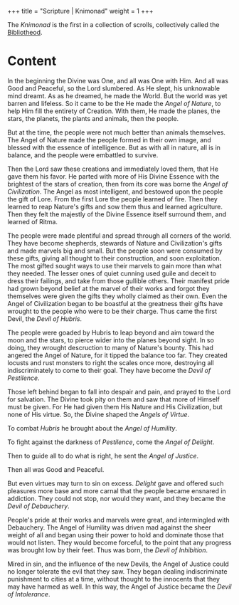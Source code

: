 +++
title = "Scripture | Knimonad"
weight = 1
+++

The *Knimonad* is the first in a collection of scrolls, collectively called the [Bibliotheod](@/religions/orthodox-divine-masochist).  
# Content

In the beginning the Divine was One, and all was One with Him. And all was Good and Peaceful, so the Lord slumbered. As He slept, his unknowable mind dreamt. As as he dreamed, he made the World. But the world was yet barren and lifeless. So it came to be the He made the *Angel of Nature*, to help Him fill the entirety of Creation. With them, He made the planes, the stars, the planets, the plants and animals, then the people.

But at the time, the people were not much better than animals themselves. The Angel of Nature made the people formed in their own image, and blessed with the essence of intelligence. But as with all in nature, all is in balance, and the people were embattled to survive. 

Then the Lord saw these creations and immediately loved them, that He gave them his favor. He parted with more of His Divine Essence with the brightest of the stars of creation, then from its core was borne the *Angel of Civilization*. The Angel as most intelligent, and bestowed upon the people the gift of Lore. From the first Lore the people learned of fire. Then they learned to reap Nature's gifts and sow them thus and learned agriculture. Then they felt the majestly of the Divine Essence itself surround them, and learned of Ritma.

The people were made plentiful and spread through all corners of the world. They have become shepherds, stewards of Nature and Civilization's gifts and made marvels big and small.
But the people soon were consumed by these gifts, giving all thought to their construction, and soon exploitation. The most gifted sought ways to use their marvels to gain more than what they needed.  The lesser ones of quiet cunning used guile and deceit to dress their failings, and take from those gullible others. Their manifest pride had grown beyond belief at the marvel of their works and forgot they themselves were given the gifts they wholly claimed as their own. Even the Angel of Civilization began to be boastful at the greatness their gifts have wrought to the people who were to be their charge. Thus came the first Devil, the *Devil of Hubris*.

The people were goaded by Hubris to leap beyond and aim toward the moon and the stars, to pierce wider into the planes beyond sight. In so doing, they wrought descruction to many of Nature's bounty. This had angered the Angel of Nature, for it tipped the balance too far. They created locusts and rust monsters to right the scales once more, destroying all indiscriminately to come to their goal. They have become the *Devil of Pestilence*.

Those left behind began to fall into despair and pain, and prayed to the Lord for salvation. The Divine took pity on them and saw that more of Himself must be given. For He had given them His Nature and His Civilization, but none of His virtue. So, the Divine shaped the *Angels of Virtue*. 

To combat *Hubris* he brought about the *Angel of Humility*. 

To fight against the darkness of *Pestilence*, come the *Angel of Delight*. 

Then to guide all to do what is right, he sent the *Angel of Justice*.

Then all was Good and Peaceful.

But even virtues may turn to sin on excess. *Delight* gave and offered such pleasures more base and more carnal that the people became ensnared in addiction. They could not stop, nor would they want, and they became the *Devil of Debauchery*. 

People's pride at their works and marvels were great, and intermingled with Debauchery. The Angel of Humility was driven mad against the sheer weight of all and began using their power to hold and dominate those that would not listen. They would become forceful, to the point that any progress was brought low by their feet. Thus was born, the *Devil of Inhibition*. 

Mired in sin, and the influence of the new Devils, the Angel of Justice could no longer tolerate the evil that they saw. They began dealing indiscriminate punishment to cities at a time, without thought to the innocents that they may have harmed as well. In this way, the Angel of Justice became the *Devil of Intolerance*.
